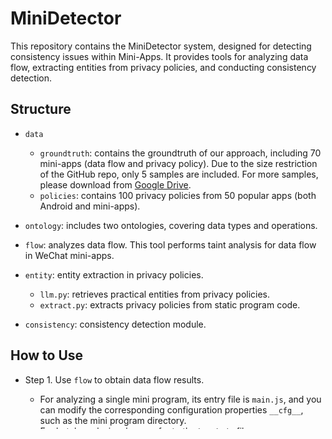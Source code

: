 # MiniDetector

This repository contains the MiniDetector system, designed for detecting consistency issues within Mini-Apps. It provides tools for analyzing data flow, extracting entities from privacy policies, and conducting consistency detection.

## Structure

* `data`
  * `groundtruth`: contains the groundtruth of our approach, including 70 mini-apps (data flow and privacy policy). Due to the size restriction of the GitHub repo, only 5 samples are included. For more samples, please download from [Google Drive](https://drive.google.com/file/d/1J0bUYwh6puWTtIAEi8423QWLfyMw1Y4U/view?usp=sharing).
  * `policies`: contains 100 privacy policies from 50 popular apps (both Android and mini-apps).

* `ontology`: includes two ontologies, covering data types and operations.
* `flow`: analyzes data flow. This tool performs taint analysis for data flow in WeChat mini-apps.
* `entity`: entity extraction in privacy policies. 
  - `llm.py`: retrieves practical entities from privacy policies.
  - `extract.py`: extracts privacy policies from static program code.
* `consistency`: consistency detection module.
  

## How to Use

* Step 1. Use `flow` to obtain data flow results. 
  * For analyzing a single mini program, its entry file is `main.js`, and you can modify the corresponding configuration properties `__cfg__`, such as the mini program directory. 
  * For batch analysis, please refer to the `batch.js` file.
  * After the analysis is completed, a `__res__` result file will be generated in the directory.

* Step 2. Use `entity` to extract privacy policies from code or data practices from privacy policies.
  * The file `llm.py` contains the main code for querying data practices using a LLM. You need to configure the corresponding API token and select an appropriate model.
  *
* Step 3. Utilize `consistency` for consistency detection.

## Environment

* `Node.js 12.19.0`
* `esprima`
* `Python 3.6.13`

For further inquiries or assistance, feel free to contact us. 

## Contact

Yin Wang, wy0724@stu.xjtu.edu.cn
